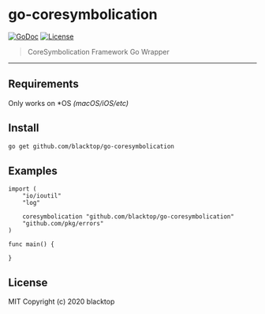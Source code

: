 # go-coresymbolication

[![GoDoc](https://godoc.org/github.com/blacktop/go-coresymbolication?status.svg)](https://godoc.org/github.com/blacktop/go-coresymbolication) [![License](http://img.shields.io/:license-mit-blue.svg)](http://doge.mit-license.org)

> CoreSymbolication Framework Go Wrapper

---

## Requirements

Only works on \*OS *(macOS/iOS/etc)*

## Install

```bash
go get github.com/blacktop/go-coresymbolication
```

## Examples

```golang
import (
    "io/ioutil"
    "log"

    coresymbolication "github.com/blacktop/go-coresymbolication"
    "github.com/pkg/errors"
)

func main() {

}
```

## License

MIT Copyright (c) 2020 blacktop
